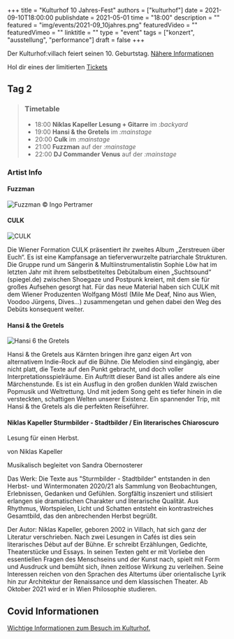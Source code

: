 +++
title = "Kulturhof 10 Jahres-Fest"
authors = ["kulturhof"]
date = 2021-09-10T18:00:00
publishdate = 2021-05-01
time = "18:00"
description = ""
featured = "img/events/2021-09_10jahres.png"
featuredVideo = ""
featuredVimeo = ""
linktitle = ""
type = "event"
tags = ["konzert", "ausstellung", "performance"]
draft = false
+++

Der Kulturhof:villach feiert seinen 10. Geburtstag. [Nähere Informationen](/news/2021-08_ankuendigung-10jahresfest)

Hol dir eines der limitierten [Tickets](/https://www.ntry.at/kulturhofestival)

## Tag 2

> ### Timetable
> 
> - 18:00 **Niklas Kapeller Lesung + Gitarre** im *:backyard*
> - 19:00 **Hansi & the Gretels** im *:mainstage*
> - 20:00 **Culk** im *:mainstage*
> - 21:00 **Fuzzman** auf der *:mainstage*
> - 22:00 **DJ Commander Venus** auf der *:mainstage*

### Artist Info

#### Fuzzman

![Fuzzman](/img/events/2021-09-10_fuzzman.jpg)
© Ingo Pertramer

#### CULK

![CULK](/img/events/2021-09-10_culk.jpg)

Die Wiener Formation CULK präsentiert ihr zweites Album „Zerstreuen über Euch“. Es ist eine Kampfansage an tieferverwurzelte patriarchale Strukturen. 
Die Gruppe rund um Sängerin & Multiinstrumentalistin Sophie Löw hat im letzten Jahr mit ihrem selbstbetiteltes Debütalbum einen „Suchtsound“ (spiegel.de) zwischen Shoegaze und Postpunk kreiert, mit dem sie für großes Aufsehen gesorgt hat. Für das neue Material haben sich CULK mit dem Wiener Produzenten Wolfgang Möstl (Mile Me Deaf, Nino aus Wien, Voodoo Jürgens, Dives…) zusammengetan und gehen dabei den Weg des Debüts konsequent weiter. 

#### Hansi & the Gretels

![Hansi 6 the Gretels](/img/events/2021-09-10_hansi.jpg)

Hansi & the Gretels aus Kärnten bringen ihre ganz eigen Art von alternativem Indie-Rock auf die Bühne. 
Die Melodien sind eingängig, aber nicht platt, die Texte auf den Punkt gebracht, und doch voller Interpretationsspielräume. 
Ein Auftritt dieser Band ist alles andere als eine Märchenstunde. Es ist ein Ausflug in den großen dunklen Wald zwischen Popmusik und Weltrettung. 
Und mit jedem Song geht es tiefer hinein in die versteckten, schattigen Welten unserer Existenz. 
Ein spannender Trip, mit Hansi & the Gretels als die perfekten Reiseführer.


#### Niklas Kapeller Sturmbilder - Stadtbilder / Ein literarisches Chiaroscuro
Lesung für einen Herbst.

von Niklas Kapeller

Musikalisch begleitet von Sandra Obernosterer


Das Werk:
Die Texte aus "Sturmbilder - Stadtbilder" entstanden in den Herbst- und Wintermonaten 2020/21 als Sammlung von Beobachtungen, Erlebnissen, Gedanken und Gefühlen.
Sorgfältig inszeniert und stilisiert erlangen sie dramatischen Charakter und literarische Qualität. Aus Rhythmus, Wortspielen, Licht und Schatten entsteht ein kontrastreiches Gesamtbild, das den anbrechenden Herbst begrüßt.


Der Autor:
Niklas Kapeller, geboren 2002 in Villach, hat sich ganz der Literatur verschrieben. Nach zwei Lesungen in Cafés ist dies sein literarisches Début auf der Bühne.
Er schreibt Erzählungen, Gedichte, Theaterstücke und Essays. In seinen Texten geht er mit Vorliebe den essentiellen Fragen des Menschseins und der Kunst nach, spielt mit Form und Ausdruck und bemüht sich, ihnen zeitlose Wirkung zu verleihen.
Seine Interessen reichen von den Sprachen des Altertums über orientalische Lyrik hin zur Architektur der Renaissance und dem klassischen Theater. Ab Oktober 2021 wird er in Wien Philosophie studieren.


## Covid Informationen

[Wichtige Informationen zum Besuch im Kulturhof.](covid-info)
